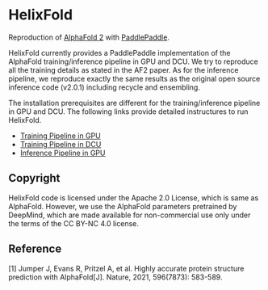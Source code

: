 # HelixFold 

Reproduction of [AlphaFold 2](https://doi.org/10.1038/s41586-021-03819-2) with [PaddlePaddle](https://github.com/paddlepaddle/paddle).

HelixFold currently provides a PaddlePaddle implementation of the AlphaFold training/inference pipeline in GPU and DCU. We try to reproduce all the training details as stated in the AF2 paper. As for the inference pipeline, we reproduce exactly the same results as the original open source inference code (v2.0.1) including recycle and ensembling.

The installation prerequisites are different for the training/inference pipeline in GPU and DCU. The following links provide detailed instructures to run HelixFold.

* [Training Pipeline in GPU](README_train.md)
* [Training Pipeline in DCU](README_DCU.md)
* [Inference Pipeline in GPU](README_inference.md)

## Copyright

HelixFold code is licensed under the Apache 2.0 License, which is same as AlphaFold. However, we use the AlphaFold parameters pretrained by DeepMind, which are made available for non-commercial use only under the terms of the CC BY-NC 4.0 license.

## Reference

[1] Jumper J, Evans R, Pritzel A, et al. Highly accurate protein structure prediction with AlphaFold[J]. Nature, 2021, 596(7873): 583-589.

